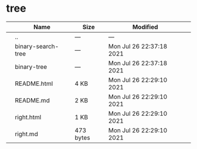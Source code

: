 # tree

<table><thead><tr class="header"><th></th><th>Name</th><th>Size</th><th>Modified</th><th></th></tr></thead><tbody><tr class="odd"><td></td><td><span class="goup">..</span></td><td>—</td><td>—</td><td></td></tr><tr class="even"><td></td><td><span class="name">binary-search-tree</span></td><td>—</td><td>Mon Jul 26 22:37:18 2021</td><td></td></tr><tr class="odd"><td></td><td><span class="name">binary-tree</span></td><td>—</td><td>Mon Jul 26 22:37:18 2021</td><td></td></tr><tr class="even"><td></td><td><span class="name">README.html</span></td><td>4 KB</td><td>Mon Jul 26 22:29:10 2021</td><td></td></tr><tr class="odd"><td></td><td><span class="name">README.md</span></td><td>2 KB</td><td>Mon Jul 26 22:29:10 2021</td><td></td></tr><tr class="even"><td></td><td><span class="name">right.html</span></td><td>1 KB</td><td>Mon Jul 26 22:29:10 2021</td><td></td></tr><tr class="odd"><td></td><td><span class="name">right.md</span></td><td>473 bytes</td><td>Mon Jul 26 22:29:10 2021</td><td></td></tr></tbody></table>
